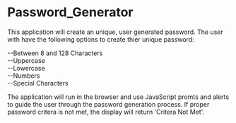 # Password_Generator

This application will create an unique, user generated password.  The user with have the following options to create thier unique password:


--Between 8 and 128 Characters<br>
--Uppercase<br>
--Lowercase<br>
--Numbers<br>
--Special Characters

The application will run in the browser and use JavaScript promts and alerts to guide the user through the password generation process.  If proper password critera is not met, the display will return 'Critera Not Met'.
